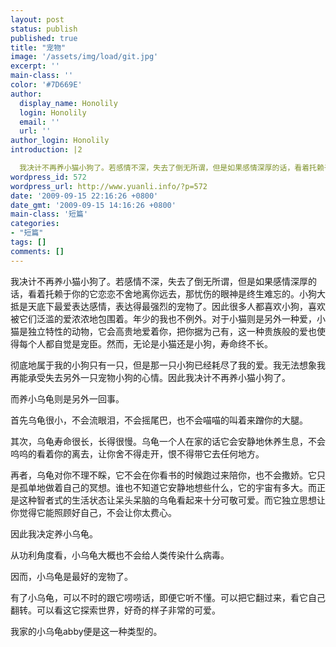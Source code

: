 ```yaml
---
layout: post
status: publish
published: true
title: "宠物"
image: '/assets/img/load/git.jpg'
excerpt: ''
main-class: ''
color: '#7D669E'
author:
  display_name: Honolily
  login: Honolily
  email: ''
  url: ''
author_login: Honolily
introduction: |2

  我决计不再养小猫小狗了。若感情不深，失去了倒无所谓，但是如果感情深厚的话，看着托赖于你的它恋恋不舍地离你远去，那忧伤的眼神是终生难忘的。小狗大抵是天底下最爱表达感情，表达得最强烈的宠物了。因此很多人都喜欢小狗，喜欢被它们泛滥的爱浓浓地包围着。年少的我也不例外。对于小猫则是另外一种爱，小猫是独立特性的动物，它会高贵地爱着你，把你据为己有，这一种贵族般的爱也使得每个人都自觉是宠臣。然而，无论是小猫还是小狗，寿命终不长。
wordpress_id: 572
wordpress_url: http://www.yuanli.info/?p=572
date: '2009-09-15 22:16:26 +0800'
date_gmt: '2009-09-15 14:16:26 +0800'
main-class: '短篇'
categories:
- "短篇"
tags: []
comments: []
---
```


我决计不再养小猫小狗了。若感情不深，失去了倒无所谓，但是如果感情深厚的话，看着托赖于你的它恋恋不舍地离你远去，那忧伤的眼神是终生难忘的。小狗大抵是天底下最爱表达感情，表达得最强烈的宠物了。因此很多人都喜欢小狗，喜欢被它们泛滥的爱浓浓地包围着。年少的我也不例外。对于小猫则是另外一种爱，小猫是独立特性的动物，它会高贵地爱着你，把你据为己有，这一种贵族般的爱也使得每个人都自觉是宠臣。然而，无论是小猫还是小狗，寿命终不长。

彻底地属于我的小狗只有一只，但是那一只小狗已经耗尽了我的爱。我无法想象我再能承受失去另外一只宠物小狗的心情。因此我决计不再养小猫小狗了。

而养小乌龟则是另外一回事。

首先乌龟很小，不会流眼泪，不会摇尾巴，也不会喵喵的叫着来蹭你的大腿。

其次，乌龟寿命很长，长得很慢。乌龟一个人在家的话它会安静地休养生息，不会呜呜的看着你的离去，让你舍不得走开，恨不得带它去任何地方。

再者，乌龟对你不理不睬，它不会在你看书的时候跑过来陪你，也不会撒娇。它只是孤单地做着自己的冥想。谁也不知道它安静地想些什么，它的宇宙有多大。而正是这种智者式的生活状态让呆头呆脑的乌龟看起来十分可敬可爱。而它独立思想让你觉得它能照顾好自己，不会让你太费心。

因此我决定养小乌龟。

从功利角度看，小乌龟大概也不会给人类传染什么病毒。

因而，小乌龟是最好的宠物了。

有了小乌龟，可以不时的跟它唠唠话，即便它听不懂。可以把它翻过来，看它自己翻转。可以看这它探索世界，好奇的样子非常的可爱。

我家的小乌龟abby便是这一种类型的。

